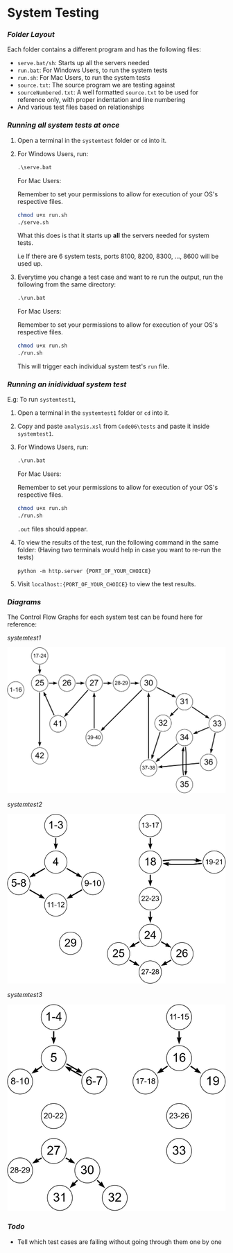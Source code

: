 # System Testing

### _Folder Layout_

Each folder contains a different program and has the following files:

- `serve.bat/sh`: Starts up all the servers needed
- `run.bat`: For Windows Users, to run the system tests
- `run.sh`: For Mac Users, to run the system tests
- `source.txt`: The source program we are testing against
- `sourceNumbered.txt`: A well formatted `source.txt` to be used for reference only,
  with proper indentation and line numbering
- And various test files based on relationships

### _Running all system tests at once_

1. Open a terminal in the `systemtest` folder or `cd` into it.
2. For Windows Users, run:

   ```bat
   .\serve.bat
   ```

   For Mac Users:

   Remember to set your permissions to allow for execution of your OS's respective files.

   ```bash
   chmod u+x run.sh
   ./serve.sh
   ```

   What this does is that it starts up **all** the servers needed for system tests.

   i.e If there are 6 system tests, ports 8100, 8200, 8300, ..., 8600 will be used up.

3. Everytime you change a test case and want to re run the output, run the following from the same directory:

   ```bat
   .\run.bat
   ```

   For Mac Users:

   Remember to set your permissions to allow for execution of your OS's respective files.

   ```bash
   chmod u+x run.sh
   ./run.sh
   ```

   This will trigger each individual system test's `run` file.

### _Running an inidividual system test_

E.g: To run `systemtest1`,

1.  Open a terminal in the `systemtest1` folder or `cd` into it.
2.  Copy and paste `analysis.xsl` from `Code06\tests` and paste it inside `systemtest1`.
3.  For Windows Users, run:

    ```bat
    .\run.bat
    ```

    For Mac Users:

    Remember to set your permissions to allow for execution of your OS's respective files.

    ```bash
    chmod u+x run.sh
    ./run.sh
    ```

    `.out` files should appear.

4.  To view the results of the test, run the following command in the same folder:
    (Having two terminals would help in case you want to re-run the tests)

    `python -m http.server {PORT_OF_YOUR_CHOICE}`

5.  Visit `localhost:{PORT_OF_YOUR_CHOICE}` to view the test results.

### _Diagrams_

The Control Flow Graphs for each system test can be found here for reference:

_systemtest1_

![](/Team06/Tests06/systemtests/systemtest1/systest1cfg.png)

_systemtest2_

![](/Team06/Tests06/systemtests/systemtest2/systest2cfg.png)

_systemtest3_

![](/Team06/Tests06/systemtests/systemtest3/systest3cfg.png)

### _Todo_

- Tell which test cases are failing without going through them one by one
